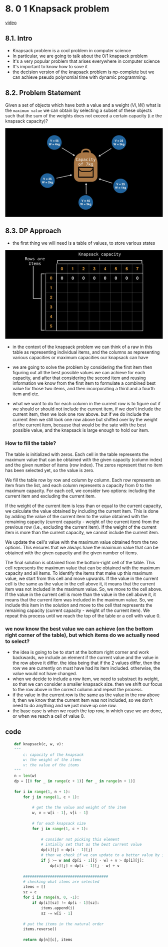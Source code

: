 # 8. 0 1 Knapsack problem

[video](https://www.youtube.com/)

## 8.1. Intro

- Knapsack problem is a cool problem in computer science
- In particular, we are going to talk about the 0/1 knapsack problem
- It's a very popular problem that arises everywhere in computer science
- It's important to know how to sove it
- the decision version of the knapsack problem is np-complete but we can achieve pseudo polynomial time with dynamic programming.

## 8.2. Problem Statement

Given a set of objects which have both a value and a weight $(Vi, Wi)$ what is the `maximum value` we can obtain by selecting a subset of these objects such that the sum of the weights does not exceed a certain capacity (i.e the knapsack capacity)?

![Alt text](media/image-1.png)

## 8.3. DP Approach

- the first thing we will need is a table of values, to store various states

![Alt text](media/image.png)

- in the context of the knapsack problem we can think of a raw in this table as representing individual items, and the columns as representing various capacities or maximum capacities our knapsack can have

- we are going to solve the problem by considering the first item then figuring out all the best possible values we can achieve for each capacity, and after that considering the second item and reusing information we know from the first item to formulate a combined best value for those two items, and then incorporating a third and a fourth item and etc.
- what we want to do for each column in the current row is to figure out if we should or should not include the current item, if we don't include the current item, then we look one row above. but if we do include the current item we still look one row above but shifted over by the weight of the current item, because that would be the sate with the best possible value, and the knapsack is large enough to hold our item.

### How to fill the table?

The table is initialized with zeros. Each cell in the table represents the maximum value that can be obtained with the given capacity (column index) and the given number of items (row index). The zeros represent that no item has been selected yet, so the value is zero.

We fill the table row by row and column by column. Each row represents an item from the list, and each column represents a capacity from 0 to the maximum capacity. For each cell, we consider two options: including the current item and excluding the current item.

If the weight of the current item is less than or equal to the current capacity, we calculate the value obtained by including the current item. This is done by adding the value of the current item to the value obtained with the remaining capacity (current capacity - weight of the current item) from the previous row (i.e., excluding the current item). If the weight of the current item is more than the current capacity, we cannot include the current item.

We update the cell's value with the maximum value obtained from the two options. This ensures that we always have the maximum value that can be obtained with the given capacity and the given number of items.

The final solution is obtained from the bottom-right cell of the table. This cell represents the maximum value that can be obtained with the maximum capacity and all items. To identify the items that make up this maximum value, we start from this cell and move upwards. If the value in the current cell is the same as the value in the cell above it, it means that the current item was not included in the maximum value. So, we move to the cell above. If the value in the current cell is more than the value in the cell above it, it means that the current item was included in the maximum value. So, we include this item in the solution and move to the cell that represents the remaining capacity (current capacity - weight of the current item). We repeat this process until we reach the top of the table or a cell with value 0.



### we now know the best value we can achieve (on the bottom right corner of the table), but which items do we actually need to select?

- the idea is going to be to start at the bottom right corner and work backwards, we include an element if the current value and the value in the row above it differ. the idea being that if the 2 values differ, then the row we are currently on must have had its item included. otherwise, the value would not have changed.
- when we decide to include a row item, we need to substract its weight, so that we can consider a smaller knapsack size. then we shift our focus to the row above in the correct column and repeat the process.
- if the value in the current row is the same as the value in the row above it, then we know that the current item was not included, so we don't need to do anything and we just move up one row.
- the base case is when we reach the top row, in which case we are done, or when we reach a cell of value 0.

## code

```python
    def knapsack(c, w, v):
    """
        c: capacity of the knapsack
        w: the weight of the items
        v: the value of the items
    """
    n = len(w)
    dp = [[0 for _ in range(c + 1)] for _ in range(n + 1)]

    for i in range(1, n + 1):
        for j in range(1, c + 1):
            
            # get the the value and weight of the item
            w, v = w[i - 1], v[i - 1]

            # for each knapsack size
            for j in range(1, c + 1):
                
                # consider not picking this element
                # intially set that as the best current value
                dp[i][j] = dp[i - 1][j]
                # then we check if we can update to a better value by including the current item
                if j >= w and dp[i - 1][j - w] + v > dp[i][j]:
                    dp[i][j] = dp[i - 1][j - w] + v

        ######################################
        # checking what items are selected
        items = []
        sz = c
        for i in range(n, 0, -1):
            if dp[i][sz] != dp[i - 1][sz]:
                items.append(i)
                sz -= w[i - 1]
        
        # put the items in the natural order
        items.reverse()

        return dp[n][c], items